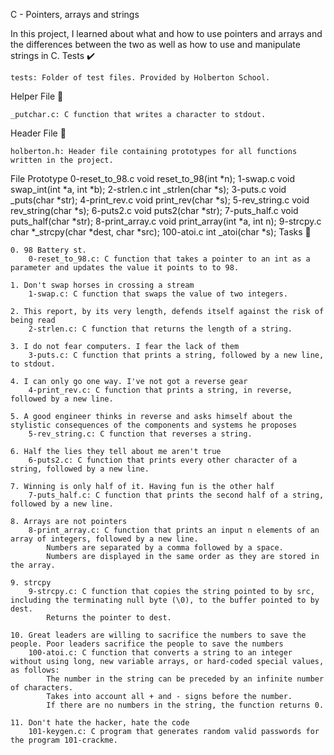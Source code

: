 C - Pointers, arrays and strings

In this project, I learned about what and how to use pointers and arrays and the differences between the two as well as how to use and manipulate strings in C.
Tests ✔️

    tests: Folder of test files. Provided by Holberton School.

Helper File 🙌

    _putchar.c: C function that writes a character to stdout.

Header File 📁

    holberton.h: Header file containing prototypes for all functions written in the project.

File 	Prototype
0-reset_to_98.c 	void reset_to_98(int *n);
1-swap.c 	void swap_int(int *a, int *b);
2-strlen.c 	int _strlen(char *s);
3-puts.c 	void _puts(char *str);
4-print_rev.c 	void print_rev(char *s);
5-rev_string.c 	void rev_string(char *s);
6-puts2.c 	void puts2(char *str);
7-puts_half.c 	void puts_half(char *str);
8-print_array.c 	void print_array(int *a, int n);
9-strcpy.c 	char *_strcpy(char *dest, char *src);
100-atoi.c 	int _atoi(char *s);
Tasks 📃

    0. 98 Battery st.
        0-reset_to_98.c: C function that takes a pointer to an int as a parameter and updates the value it points to to 98.

    1. Don't swap horses in crossing a stream
        1-swap.c: C function that swaps the value of two integers.

    2. This report, by its very length, defends itself against the risk of being read
        2-strlen.c: C function that returns the length of a string.

    3. I do not fear computers. I fear the lack of them
        3-puts.c: C function that prints a string, followed by a new line, to stdout.

    4. I can only go one way. I've not got a reverse gear
        4-print_rev.c: C function that prints a string, in reverse, followed by a new line.

    5. A good engineer thinks in reverse and asks himself about the stylistic consequences of the components and systems he proposes
        5-rev_string.c: C function that reverses a string.

    6. Half the lies they tell about me aren't true
        6-puts2.c: C function that prints every other character of a string, followed by a new line.

    7. Winning is only half of it. Having fun is the other half
        7-puts_half.c: C function that prints the second half of a string, followed by a new line.

    8. Arrays are not pointers
        8-print_array.c: C function that prints an input n elements of an array of integers, followed by a new line.
            Numbers are separated by a comma followed by a space.
            Numbers are displayed in the same order as they are stored in the array.

    9. strcpy
        9-strcpy.c: C function that copies the string pointed to by src, including the terminating null byte (\0), to the buffer pointed to by dest.
            Returns the pointer to dest.

    10. Great leaders are willing to sacrifice the numbers to save the people. Poor leaders sacrifice the people to save the numbers
        100-atoi.c: C function that converts a string to an integer without using long, new variable arrays, or hard-coded special values, as follows:
            The number in the string can be preceded by an infinite number of characters.
            Takes into account all + and - signs before the number.
            If there are no numbers in the string, the function returns 0.

    11. Don't hate the hacker, hate the code
        101-keygen.c: C program that generates random valid passwords for the program 101-crackme.
